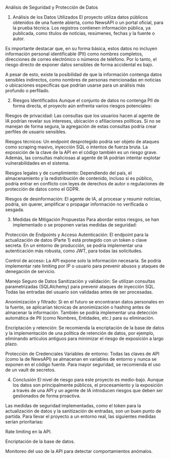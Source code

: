 Análisis de Seguridad y Protección de Datos
1. Análisis de los Datos Utilizados
El proyecto utiliza datos públicos obtenidos de una fuente abierta, como NewsAPI o un portal oficial, para la prueba técnica. Los registros contienen información pública, ya publicada, como títulos de noticias, resúmenes, fechas y la fuente o autor.

Es importante destacar que, en su forma básica, estos datos no incluyen información personal identificable (PII) como nombres completos, direcciones de correo electrónico o números de teléfono. Por lo tanto, el riesgo directo de exponer datos sensibles de forma accidental es bajo.

A pesar de esto, existe la posibilidad de que la información contenga datos sensibles indirectos, como nombres de personas mencionadas en noticias o ubicaciones específicas que podrían usarse para un análisis más profundo o perfilado.

2. Riesgos Identificados
Aunque el conjunto de datos no contenga PII de forma directa, el proyecto aún enfrenta varios riesgos potenciales:

Riesgos de privacidad: Las consultas que los usuarios hacen al agente de IA podrían revelar sus intereses, ubicación o afiliaciones políticas. Si no se manejan de forma segura, la agregación de estas consultas podría crear perfiles de usuario sensibles.

Riesgos técnicos: Un endpoint desprotegido podría ser objeto de ataques como scraping masivo, inyección SQL o intentos de fuerza bruta. La exposición de la clave de la API en el código también es un riesgo grave. Además, las consultas maliciosas al agente de IA podrían intentar explotar vulnerabilidades en el sistema.

Riesgos legales y de cumplimiento: Dependiendo del país, el almacenamiento y la redistribución de contenido, incluso si es público, podría entrar en conflicto con leyes de derechos de autor o regulaciones de protección de datos como el GDPR.

Riesgos de desinformación: El agente de IA, al procesar y resumir noticias, podría, sin querer, amplificar o propagar información no verificada o sesgada.

3. Medidas de Mitigación Propuestas
Para abordar estos riesgos, se han implementado o se proponen varias medidas de seguridad:

Protección de Endpoints y Acceso
Autenticación: El endpoint para la actualización de datos (Parte 1) está protegido con un token o clave secreta. En un entorno de producción, se podría implementar una autenticación más robusta, como JWT, para todas las solicitudes.

Control de acceso: La API expone solo la información necesaria. Se podría implementar rate limiting por IP o usuario para prevenir abusos y ataques de denegación de servicio.

Manejo Seguro de Datos
Sanitización y validación: Se utilizan consultas parametrizadas (SQLAlchemy) para prevenir ataques de inyección SQL. Todas las entradas del usuario son validadas antes de ser procesadas.

Anonimización y filtrado: Si en el futuro se encontraran datos personales en la fuente, se aplicarían técnicas de anonimización o hashing antes de almacenar la información. También se podría implementar una detección automática de PII (como Nombres, Entidades, etc.) para su eliminación.

Encriptación y retención: Se recomienda la encriptación de la base de datos y la implementación de una política de retención de datos, por ejemplo, eliminando artículos antiguos para minimizar el riesgo de exposición a largo plazo.

Protección de Credenciales
Variables de entorno: Todas las claves de API (como la de NewsAPI) se almacenan en variables de entorno y nunca se exponen en el código fuente. Para mayor seguridad, se recomienda el uso de un vault de secretos.

4. Conclusión
El nivel de riesgo para este proyecto es medio-bajo. Aunque los datos son principalmente públicos, el procesamiento y la exposición a través de una API y un agente de IA introducen riesgos que deben ser gestionados de forma proactiva.

Las medidas de seguridad implementadas, como el token para la actualización de datos y la sanitización de entradas, son un buen punto de partida. Para llevar el proyecto a un entorno real, las siguientes medidas serían prioritarias:

Rate limiting en la API.

Encriptación de la base de datos.

Monitoreo del uso de la API para detectar comportamientos anómalos.